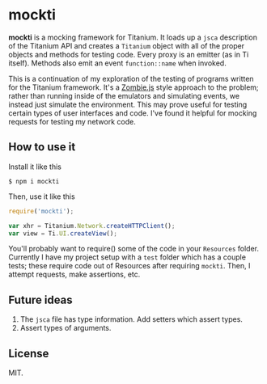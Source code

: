 # mockti

**mockti** is a mocking framework for Titanium.  It loads up a `jsca` description
of the Titanium API and creates a `Titanium` object with all of the proper
objects and methods for testing code.  Every proxy is an emitter (as in Ti
itself).  Methods also emit an event `function::name` when invoked.

This is a continuation of my exploration of the testing of programs written for the
Titanium framework.  It's a [Zombie.js](http://zombie.labnotes.org/) style
approach to the problem; rather than running inside of the emulators and 
simulating events, we instead just simulate the environment.  This may prove
useful for testing certain types of user interfaces and code.  I've found it
helpful for mocking requests for testing my network code.

## How to use it

Install it like this

```shell
$ npm i mockti
```

Then, use it like this

```javascript
require('mockti');

var xhr = Titanium.Network.createHTTPClient();
var view = Ti.UI.createView();
```

You'll probably want to require() some of the code in your `Resources` folder.
Currently I have my project setup with a `test` folder which has a couple tests;
these require code out of Resources after requiring `mockti`.  Then, I attempt
requests, make assertions, etc.

## Future ideas

1. The `jsca` file has type information.  Add setters which assert types.
2. Assert types of arguments.

## License

MIT.
